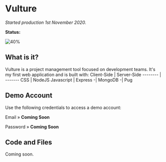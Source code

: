 # Vulture
*Started production 1st November 2020.*

**Status:** 

![40%](https://progress-bar.dev/40)

## What is it?
Vulture is a project management tool focused on development teams. It's my first web application and is built with:
Client-Side | Server-Side
-------- | -------
CSS | NodeJS
Javascript | Express
-| MongoDB
-| Pug

## Demo Account
Use the following credentials to access a demo account:

Email » **Coming Soon**

Password » **Coming Soon**

## Code and Files
Coming soon.

